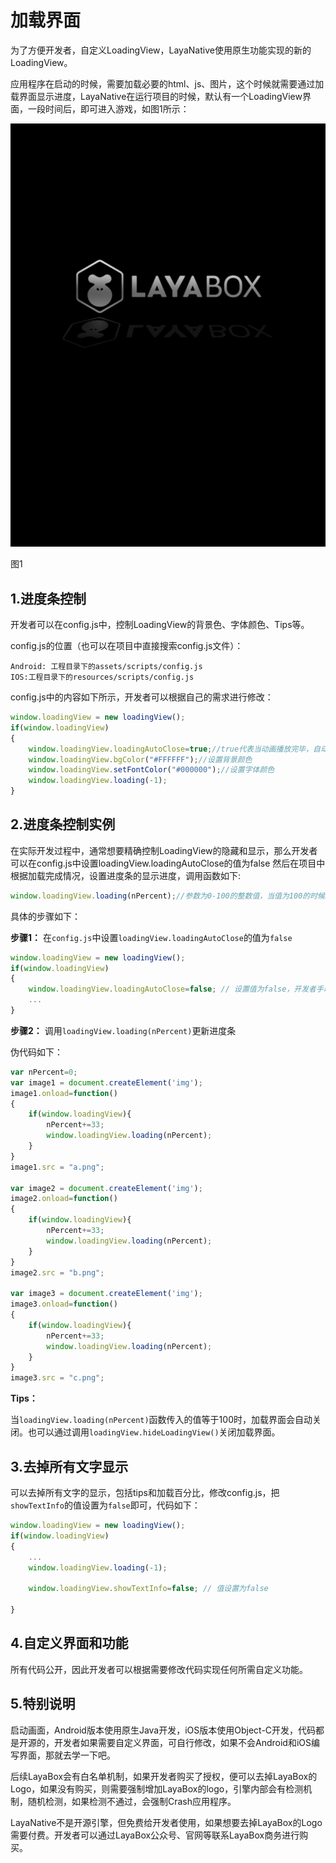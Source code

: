 # 加载界面
为了方便开发者，自定义LoadingView，LayaNative使用原生功能实现的新的LoadingView。

应用程序在启动的时候，需要加载必要的html、js、图片，这个时候就需要通过加载界面显示进度，LayaNative在运行项目的时候，默认有一个LoadingView界面，一段时间后，即可进入游戏，如图1所示：  

![图1](img/1.png) <br/>

图1

## 1.进度条控制

开发者可以在config.js中，控制LoadingView的背景色、字体颜色、Tips等。  

config.js的位置（也可以在项目中直接搜索config.js文件）：  
```
Android: 工程目录下的assets/scripts/config.js  
IOS:工程目录下的resources/scripts/config.js  
```

config.js中的内容如下所示，开发者可以根据自己的需求进行修改：

```javascript
window.loadingView = new loadingView();
if(window.loadingView)
{
    window.loadingView.loadingAutoClose=true;//true代表当动画播放完毕，自动进入游戏。false为开发者手动控制
    window.loadingView.bgColor("#FFFFFF");//设置背景颜色
    window.loadingView.setFontColor("#000000");//设置字体颜色
    window.loadingView.loading(-1);
}
```

## 2.进度条控制实例

在实际开发过程中，通常想要精确控制LoadingView的隐藏和显示，那么开发者可以在config.js中设置loadingView.loadingAutoClose的值为false
然后在项目中根据加载完成情况，设置进度条的显示进度，调用函数如下:  

```javascript
window.loadingView.loading(nPercent);//参数为0-100的整数值，当值为100的时候LoadingView自动关闭
```

具体的步骤如下：

**步骤1：** 在`config.js`中设置`loadingView.loadingAutoClose`的值为`false`

```javascript
window.loadingView = new loadingView();
if(window.loadingView)
{
    window.loadingView.loadingAutoClose=false; // 设置值为false，开发者手动控制加载界面的关闭
    ...
}

```

**步骤2：** 调用`loadingView.loading(nPercent)`更新进度条

伪代码如下：

```javascript
var nPercent=0;
var image1 = document.createElement('img');
image1.onload=function()
{
    if(window.loadingView){
        nPercent+=33;
        window.loadingView.loading(nPercent);
    }
}
image1.src = "a.png";

var image2 = document.createElement('img');
image2.onload=function()
{
    if(window.loadingView){
        nPercent+=33;
        window.loadingView.loading(nPercent);
    }
}
image2.src = "b.png";

var image3 = document.createElement('img');
image3.onload=function()
{
    if(window.loadingView){
        nPercent+=33;
        window.loadingView.loading(nPercent);
    }
}
image3.src = "c.png";
```

**Tips：**

当`loadingView.loading(nPercent)`函数传入的值等于100时，加载界面会自动关闭。也可以通过调用`loadingView.hideLoadingView()`关闭加载界面。

## 3.去掉所有文字显示

可以去掉所有文字的显示，包括tips和加载百分比，修改config.js，把`showTextInfo`的值设置为`false`即可，代码如下：

```javascript
window.loadingView = new loadingView();
if(window.loadingView)
{
    ...
    window.loadingView.loading(-1);

    window.loadingView.showTextInfo=false; // 值设置为false

}
```

## 4.自定义界面和功能
所有代码公开，因此开发者可以根据需要修改代码实现任何所需自定义功能。

## 5.特别说明
启动画面，Android版本使用原生Java开发，iOS版本使用Object-C开发，代码都是开源的，开发者如果需要自定义界面，可自行修改，如果不会Android和iOS编写界面，那就去学一下吧。

后续LayaBox会有白名单机制，如果开发者购买了授权，便可以去掉LayaBox的Logo，如果没有购买，则需要强制增加LayaBox的logo，引擎内部会有检测机制，随机检测，如果检测不通过，会强制Crash应用程序。

LayaNative不是开源引擎，但免费给开发者使用，如果想要去掉LayaBox的Logo需要付费。开发者可以通过LayaBox公众号、官网等联系LayaBox商务进行购买。